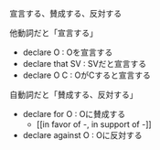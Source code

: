 宣言する、賛成する、反対する

他動詞だと「宣言する」
- declare O : Oを宣言する
- declare that SV : SVだと宣言する
- declare O C : OがCすると宣言する

自動詞だと「賛成する、反対する」
- declare for O : Oに賛成する
	-  [[in favor of -, in support of -]] 
- declare against O : Oに反対する

